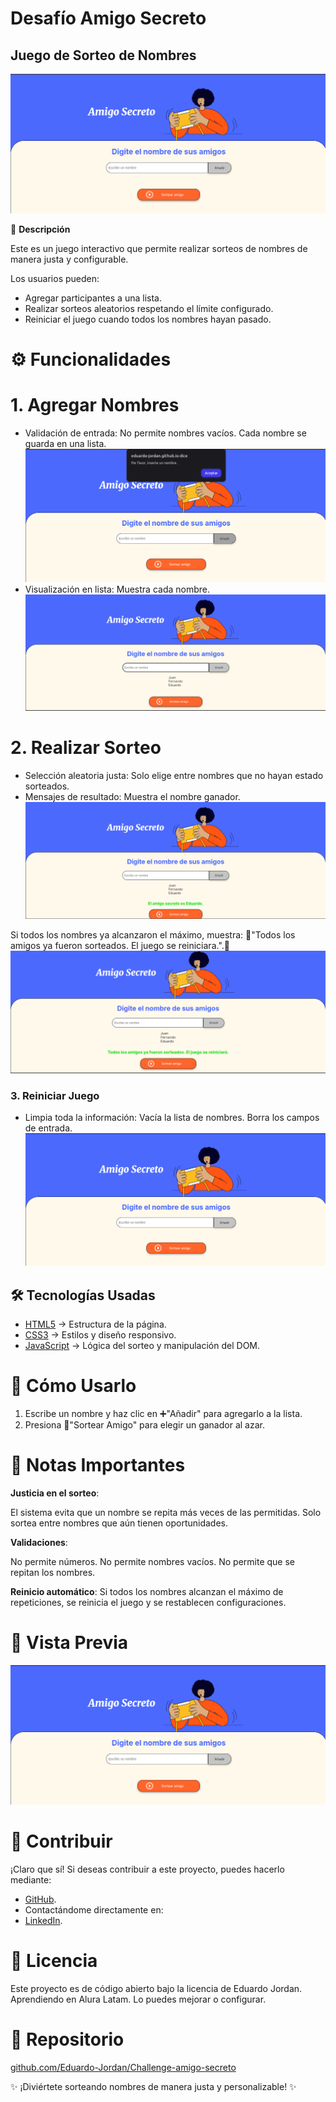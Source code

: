 # Desafío Amigo Secreto

## Juego de Sorteo de Nombres

![Inicio del juego](https://raw.githubusercontent.com/Eduardo-Jordan/Challenge-amigo-secreto/main/assest-readme/readmepng-1.png)


🎯 **Descripción**

Este es un juego interactivo que permite realizar sorteos de nombres de manera justa y configurable.

Los usuarios pueden:

- Agregar participantes a una lista.
- Realizar sorteos aleatorios respetando el límite configurado.
- Reiniciar el juego cuando todos los nombres hayan pasado.


# ⚙️ Funcionalidades

# 1. Agregar Nombres

- Validación de entrada:
 No permite nombres vacíos.
 Cada nombre se guarda en una lista.
![No permite nombres vacíos](https://raw.githubusercontent.com/Eduardo-Jordan/Challenge-amigo-secreto/main/assest-readme/readmepng-2.png)
- Visualización en lista: Muestra cada nombre.
![Muestra cada nombre](https://raw.githubusercontent.com/Eduardo-Jordan/Challenge-amigo-secreto/main/assest-readme/readmepng-3.png)


# 2. Realizar Sorteo

- Selección aleatoria justa:
 Solo elige entre nombres que no hayan estado sorteados.
- Mensajes de resultado: 
 Muestra el nombre ganador.
![Muestra el nombre ganador](https://raw.githubusercontent.com/Eduardo-Jordan/Challenge-amigo-secreto/main/assest-readme/readmepng-4.png)

 Si todos los nombres ya alcanzaron el máximo, muestra:
 🎉"Todos los amigos ya fueron sorteados. El juego se reiniciara.".🎉
 ![Todos los amigos ya fueron sorteados. El juego se reiniciara.](https://raw.githubusercontent.com/Eduardo-Jordan/Challenge-amigo-secreto/main/assest-readme/readmepng-5.png)

### 3. Reiniciar Juego
- Limpia toda la información:
  Vacía la lista de nombres.
  Borra los campos de entrada.
![ Limpia toda la información](https://raw.githubusercontent.com/Eduardo-Jordan/Challenge-amigo-secreto/main/assest-readme/readmepng-1.png)

## 🛠️ Tecnologías Usadas
- [HTML5](https://github.com/Eduardo-Jordan/Challenge-amigo-secreto/blob/main/index.html) → Estructura de la página.
- [CSS3](https://github.com/Eduardo-Jordan/Challenge-amigo-secreto/blob/main/style.css) → Estilos y diseño responsivo.
- [JavaScript](https://github.com/Eduardo-Jordan/Challenge-amigo-secreto/blob/main/app.js) → Lógica del sorteo y manipulación del DOM.

# 🚀 Cómo Usarlo

1. Escribe un nombre y haz clic en ➕"Añadir" para agregarlo a la lista.
2. Presiona 🎲"Sortear Amigo" para elegir un ganador al azar.

# 📌 Notas Importantes
**Justicia en el sorteo**:

 El sistema evita que un nombre se repita más veces de las permitidas. 
 Solo sortea entre nombres que aún tienen oportunidades.

 **Validaciones**:
 
 No permite números.
 No permite nombres vacíos.
 No permite que se repitan los nombres.
 
 **Reinicio automático**: 
 Si todos los nombres alcanzan el máximo de repeticiones, se reinicia el juego y se restablecen configuraciones.

# 🎨 Vista Previa

![Vista previa del sorteo](https://raw.githubusercontent.com/Eduardo-Jordan/Challenge-amigo-secreto/main/assest-readme/readmepng-1.png)

# 🤝 Contribuir
¡Claro que sí! Si deseas contribuir a este proyecto, puedes hacerlo mediante:

- [GitHub](https://github.com/Eduardo-Jordan).
- Contactándome directamente en:
- [LinkedIn](https://www.linkedin.com/in/eduardo-jordan/).

# 📜 Licencia

Este proyecto es de código abierto bajo la licencia de Eduardo Jordan.
Aprendiendo en Alura Latam.
Lo puedes mejorar o configurar.

# 🔗 Repositorio

[github.com/Eduardo-Jordan/Challenge-amigo-secreto](https://github.com/Eduardo-Jordan/Challenge-amigo-secreto)

✨ ¡Diviértete sorteando nombres de manera justa y personalizable! ✨
